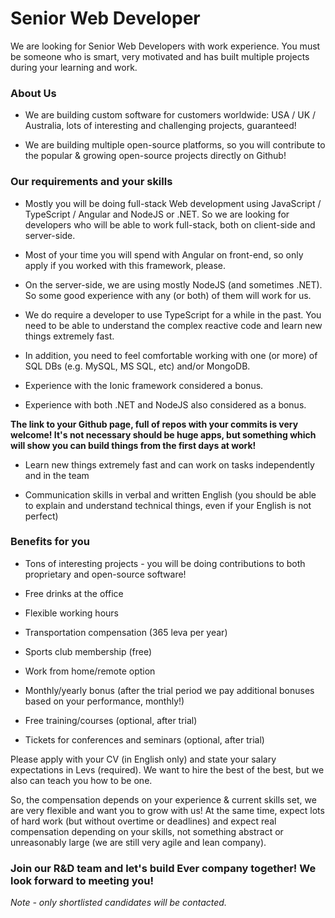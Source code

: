 
# Senior Web Developer
We are looking for Senior Web Developers with work experience. You must be someone who is smart, very motivated and has built multiple projects during your learning and work.

### About Us
* We are building custom software for customers worldwide: USA / UK / Australia, lots of interesting and challenging projects, guaranteed!

* We are building multiple open-source platforms, so you will contribute to the popular & growing open-source projects directly on Github!

### Our requirements and your skills
* Mostly you will be doing full-stack Web development using JavaScript / TypeScript / Angular and NodeJS or .NET. So we are looking for developers who will be able to work full-stack, both on client-side and server-side. 

* Most of your time you will spend with Angular on front-end, so only apply if you worked with this framework, please.

* On the server-side, we are using mostly NodeJS (and sometimes .NET). So some good experience with any (or both) of them will work for us.

*  We do require a developer to use TypeScript for a while in the past. You need to be able to understand the complex reactive code and learn new things extremely fast.

* In addition, you need to feel comfortable working with one (or more) of SQL DBs (e.g. MySQL, MS SQL, etc) and/or MongoDB.

* Experience with the Ionic framework considered a bonus.

*  Experience with both .NET and NodeJS also considered as a bonus.

**The link to your Github page, full of repos with your commits is very welcome! It's not necessary should be huge apps, but something which will show you can build things from the first days at work!**

*  Learn new things extremely fast and can work on tasks independently and in the team

* Communication skills in verbal and written English (you should be able to explain and understand technical things, even if your English is not perfect)

### Benefits for you
* Tons of interesting projects - you will be doing contributions to both proprietary and open-source software!

* Free drinks at the office

* Flexible working hours

* Transportation compensation (365 leva per year)

* Sports club membership (free)

* Work from home/remote option

* Monthly/yearly bonus (after the trial period we pay additional bonuses based on your performance, monthly!)

* Free training/courses (optional, after trial)

* Tickets for conferences and seminars (optional, after trial)

Please apply with your CV (in English only) and state your salary expectations in Levs (required).
We want to hire the best of the best, but we also can teach you how to be one.

So, the compensation depends on your experience & current skills set, we are very flexible and want you to grow with us! At the same time, expect lots of hard work (but without overtime or deadlines) and expect real compensation depending on your skills, not something abstract or unreasonably large (we are still very agile and lean company).

### Join our R&D team and let's build Ever company together! We look forward to meeting you!
*Note - only shortlisted candidates will be contacted.*
